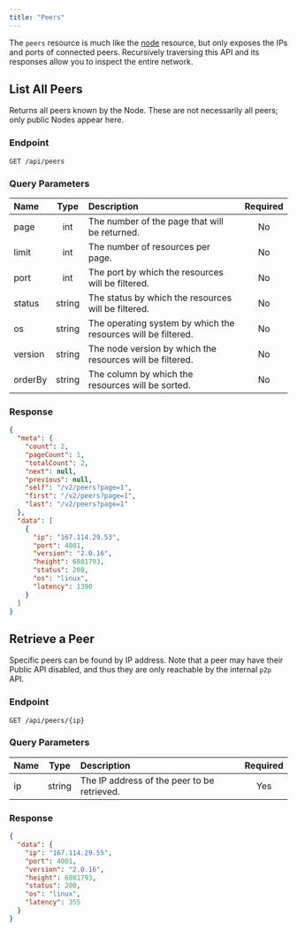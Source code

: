 ```yaml
---
title: "Peers"
---
```


The `peers` resource is much like the [node](/public/endpoints/node) resource, but only exposes the IPs and ports of connected peers. Recursively traversing this API and its responses allow you to inspect the entire network.

## List All Peers

Returns all peers known by the Node. These are not necessarily all peers; only public Nodes appear here.

### Endpoint

```
GET /api/peers
```

### Query Parameters

| Name    |  Type  | Description                                                   | Required |
| :------ | :----: | :------------------------------------------------------------ | :------: |
| page    |  int   | The number of the page that will be returned.                 |    No    |
| limit   |  int   | The number of resources per page.                             |    No    |
| port    |  int   | The port by which the resources will be filtered.             |    No    |
| status  | string | The status by which the resources will be filtered.           |    No    |
| os      | string | The operating system by which the resources will be filtered. |    No    |
| version | string | The node version by which the resources will be filtered.     |    No    |
| orderBy | string | The column by which the resources will be sorted.             |    No    |

### Response

```json
{
  "meta": {
    "count": 2,
    "pageCount": 1,
    "totalCount": 2,
    "next": null,
    "previous": null,
    "self": "/v2/peers?page=1",
    "first": "/v2/peers?page=1",
    "last": "/v2/peers?page=1"
  },
  "data": [
    {
      "ip": "167.114.29.53",
      "port": 4001,
      "version": "2.0.16",
      "height": 6881793,
      "status": 200,
      "os": "linux",
      "latency": 1390
    }
  ]
}
```

## Retrieve a Peer

Specific peers can be found by IP address. Note that a peer may have their Public API disabled, and thus they are only reachable by the internal `p2p` API.

### Endpoint

```
GET /api/peers/{ip}
```

### Query Parameters

| Name |  Type  | Description                                 | Required |
| :--- | :----: | :------------------------------------------ | :------: |
| ip   | string | The IP address of the peer to be retrieved. |   Yes    |

### Response

```json
{
  "data": {
    "ip": "167.114.29.55",
    "port": 4001,
    "version": "2.0.16",
    "height": 6881793,
    "status": 200,
    "os": "linux",
    "latency": 355
  }
}
```

